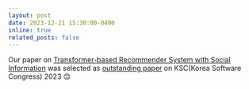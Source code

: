 ```yaml
---
layout: post
date: 2023-12-21 15:30:00-0400
inline: true
related_posts: false
---
```


Our paper on [Transformer-based Recommender System with Social Information](https://www.dbpia.co.kr/journal/articleDetail?nodeId=NODE11705165) was selected as [outstanding paper](https://drive.google.com/file/d/1SL1hNU5-Pl0rniJgLM0Xb0krkR6I-kpW/view?usp=sharing) on KSC(Korea Software Congress) 2023 😊
